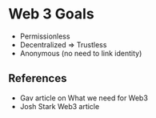 # Web 3 Goals

* Permissionless
* Decentralized => Trustless
* Anonymous (no need to link identity)

## References
* Gav article on What we need for Web3
* Josh Stark Web3 article